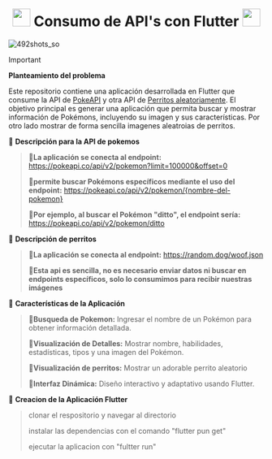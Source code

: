 <h1 align='center'> <img src = 'https://github.com/user-attachments/assets/d2d2a0ee-0b90-41d3-8066-63eac5c6a28f' height='35px'>
 Consumo de API's con Flutter <img src = 'https://github.com/user-attachments/assets/cd296f57-187a-44a9-a84f-05e873f23aba' height='35px'>
</h1>

![492shots_so](https://github.com/user-attachments/assets/1be0b5f3-d7aa-4ed5-8794-a2a43ba85121)



> [!IMPORTANT]
> **Planteamiento del problema**
>
> Este repositorio contiene una aplicación desarrollada en Flutter que consume la API de [PokeAPI](https://pokeapi.co/api/v2/pokemon/) y otra API de [Perritos aleatoriamente](https://random.dog/woof.json). El objetivo principal es generar una aplicación que permita buscar y mostrar información de Pokémons, incluyendo su imagen y sus características. Por otro lado mostrar de forma sencilla imagenes aleatroias de perritos.

🚮 **Descripción para la API de pokemos**
> 🧩<strong>La aplicación se conecta al endpoint:</strong>
>  https://pokeapi.co/api/v2/pokemon?limit=100000&offset=0
> 
>  🧩<strong>permite buscar Pokémons específicos mediante el uso del endpoint:</strong>
>   https://pokeapi.co/api/v2/pokemon/{nombre-del-pokemon}
>
>  🧩<strong>Por ejemplo, al buscar el Pokémon "ditto", el endpoint sería:</strong>
>   https://pokeapi.co/api/v2/pokemon/ditto

🚮 **Descripción de perritos**
> 🧩<strong>La aplicación se conecta al endpoint:</strong>
>  https://random.dog/woof.json
> 
>  🧩<strong>Esta api es sencilla, no es necesario enviar datos ni buscar en endpoints específicos, solo lo consumimos para recibir nuestras imágenes</strong>

🚮 **Características de la Aplicación**
>  🧩<strong>Busqueda de Pokemon:</strong>
>   Ingresar el nombre de un Pokémon para obtener información detallada.
>
>  🧩<strong>Visualización de Detalles:</strong>
>   Mostrar nombre, habilidades, estadísticas, tipos y una imagen del Pokémon.
>
> 🧩<strong>Visualización de perritos:</strong>
>  Mostrar un adorable perrito aleatorio
> 
>  🧩<strong>Interfaz Dinámica:</strong>
>   Diseño interactivo y adaptativo usando Flutter.

🚮 **Creacion de la Aplicación Flutter**
>   clonar el respositorio y navegar al directorio
> 
>   instalar las dependencias con el comando "flutter pun get"
> 
>   ejecutar la aplicacion con "fultter run"
